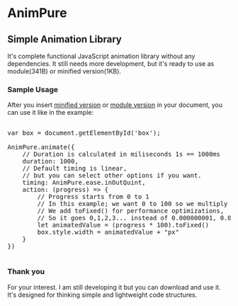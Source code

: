 # AnimPure

## Simple Animation Library
It's complete functional JavaScript animation library without any dependencies. It still needs more development, but it's ready to use as module(341B) or minified version(1KB).

### Sample Usage
After you insert [minified version](https://github.com/fatihgozenc/animpure/dist/AnimPure.min.js/) or [module version](https://github.com/fatihgozenc/animpure/dist/AnimPure.module.js/) in your document, you can use it like in the example:
<pre>

var box = document.getElementById('box');

AnimPure.animate({
	// Duration is calculated in miliseconds 1s == 1000ms
	duration: 1000,
	// Default timing is linear, 
	// but you can select other options if you want.
	timing: AnimPure.ease.inOutQuint,
	action: (progress) => {
		// Progress starts from 0 to 1
		// In this example; we want 0 to 100 so we multiply progress with 100
		// We add toFixed() for performance optimizations, 
		// So it goes 0,1,2,3... instead of 0.000000001, 0.000000002...
		let animatedValue = (progress * 100).toFixed()
		box.style.width = animatedValue + "px"
	}
})

</pre>

### Thank you
For your interest. I am still developing it but you can download and use it. It's designed for thinking simple and lightweight code structures.